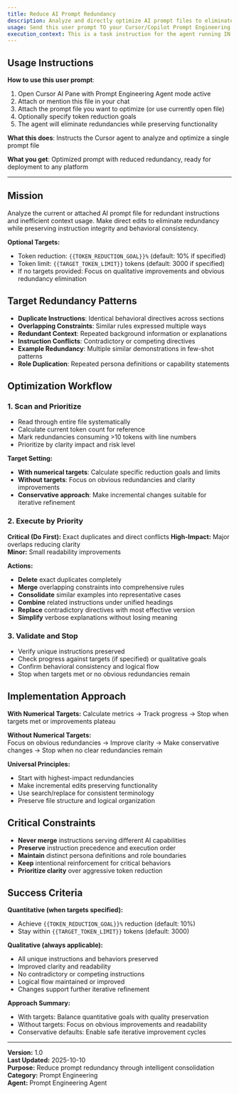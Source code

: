 ```yaml
---
title: Reduce AI Prompt Redundancy
description: Analyze and directly optimize AI prompt files to eliminate redundancy and improve token efficiency
usage: Send this user prompt TO your Cursor/Copilot Prompt Engineering Agent agent along with the prompt file you want to optimize
execution_context: This is a task instruction for the agent running IN Cursor, helping you optimize a single prompt file
---
```


## Usage Instructions

**How to use this user prompt**:
1. Open Cursor AI Pane with Prompt Engineering Agent mode active
2. Attach or mention this file in your chat
3. Attach the prompt file you want to optimize (or use currently open file)
4. Optionally specify token reduction goals
5. The agent will eliminate redundancies while preserving functionality

**What this does**: Instructs the Cursor agent to analyze and optimize a single prompt file

**What you get**: Optimized prompt with reduced redundancy, ready for deployment to any platform

---

## Mission

Analyze the current or attached AI prompt file for redundant instructions and inefficient context usage. Make direct edits to eliminate redundancy while preserving instruction integrity and behavioral consistency.

**Optional Targets:**

- Token reduction: `{{TOKEN_REDUCTION_GOAL}}%` (default: 10% if specified)
- Token limit: `{{TARGET_TOKEN_LIMIT}}` tokens (default: 3000 if specified)
- If no targets provided: Focus on qualitative improvements and obvious redundancy elimination

## Target Redundancy Patterns

- **Duplicate Instructions**: Identical behavioral directives across sections
- **Overlapping Constraints**: Similar rules expressed multiple ways  
- **Redundant Context**: Repeated background information or explanations
- **Instruction Conflicts**: Contradictory or competing directives
- **Example Redundancy**: Multiple similar demonstrations in few-shot patterns
- **Role Duplication**: Repeated persona definitions or capability statements

## Optimization Workflow

### 1. Scan and Prioritize

- Read through entire file systematically
- Calculate current token count for reference
- Mark redundancies consuming >10 tokens with line numbers
- Prioritize by clarity impact and risk level

**Target Setting:**

- **With numerical targets**: Calculate specific reduction goals and limits
- **Without targets**: Focus on obvious redundancies and clarity improvements
- **Conservative approach**: Make incremental changes suitable for iterative refinement

### 2. Execute by Priority

**Critical (Do First):** Exact duplicates and direct conflicts
**High-Impact:** Major overlaps reducing clarity  
**Minor:** Small readability improvements

**Actions:**

- **Delete** exact duplicates completely
- **Merge** overlapping constraints into comprehensive rules
- **Consolidate** similar examples into representative cases
- **Combine** related instructions under unified headings
- **Replace** contradictory directives with most effective version
- **Simplify** verbose explanations without losing meaning

### 3. Validate and Stop

- Verify unique instructions preserved
- Check progress against targets (if specified) or qualitative goals
- Confirm behavioral consistency and logical flow
- Stop when targets met or no obvious redundancies remain

## Implementation Approach

**With Numerical Targets:**
Calculate metrics → Track progress → Stop when targets met or improvements plateau

**Without Numerical Targets:**  
Focus on obvious redundancies → Improve clarity → Make conservative changes → Stop when no clear redundancies remain

**Universal Principles:**

- Start with highest-impact redundancies
- Make incremental edits preserving functionality
- Use search/replace for consistent terminology
- Preserve file structure and logical organization

## Critical Constraints

- **Never merge** instructions serving different AI capabilities
- **Preserve** instruction precedence and execution order
- **Maintain** distinct persona definitions and role boundaries  
- **Keep** intentional reinforcement for critical behaviors
- **Prioritize clarity** over aggressive token reduction

## Success Criteria

**Quantitative (when targets specified):**

- Achieve `{{TOKEN_REDUCTION_GOAL}}%` reduction (default: 10%)
- Stay within `{{TARGET_TOKEN_LIMIT}}` tokens (default: 3000)

**Qualitative (always applicable):**

- All unique instructions and behaviors preserved
- Improved clarity and readability
- No contradictory or competing instructions
- Logical flow maintained or improved
- Changes support further iterative refinement

**Approach Summary:**

- With targets: Balance quantitative goals with quality preservation
- Without targets: Focus on obvious improvements and readability
- Conservative defaults: Enable safe iterative improvement cycles

---

**Version:** 1.0  
**Last Updated:** 2025-10-10  
**Purpose:** Reduce prompt redundancy through intelligent consolidation  
**Category:** Prompt Engineering  
**Agent:** Prompt Engineering Agent
